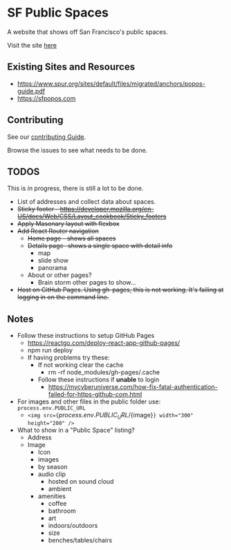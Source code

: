# SF Public Spaces

A website that shows off San Francisco's public spaces. 

Visit the site [here](https://soggybag.github.io/sf-public-spaces/)

## Existing Sites and Resources

- https://www.spur.org/sites/default/files/migrated/anchors/popos-guide.pdf
- https://sfpopos.com

## Contributing 

See our [contributing Guide](contributing.md).

Browse the issues to see what needs to be done. 

## TODOS

This is in progress, there is still a lot to be done. 

- List of addresses and collect data about spaces.
- ~~Sticky footer - https://developer.mozilla.org/en-US/docs/Web/CSS/Layout_cookbook/Sticky_footers~~
- ~~Apply Masonary layout with flexbox~~
- ~~Add React Router navigation~~
  - ~~Home page - shows all spaces~~
  - ~~Details page -shows a single space with detail info~~
    - map
    - slide show
    - panorama
  - About or other pages? 
    - Brain storm other pages to show...
- ~~Host on GitHub Pages. Using gh-pages, this is not working. It's failing at logging in on the command line.~~

## Notes 

- Follow these instructions to setup GitHub Pages
  - https://reactgo.com/deploy-react-app-github-pages/
  - npm run deploy
  - If having problems try these: 
    - If not working clear the cache
      - rm -rf node_modules/gh-pages/.cache
    - Follow these instructions if **unable** to login
      - https://mycyberuniverse.com/how-fix-fatal-authentication-failed-for-https-github-com.html
- For images and other files in the public folder use: `process.env.PUBLIC_URL`
  - `<img src={`${process.env.PUBLIC_URL}/${image}`} width="300" height="200" />`
- What to show in a "Public Space" listing? 
  - Address
  - Image 
    - Icon
    - images 
    - by season
    - audio clip
      - hosted on sound cloud
      - ambient
    - amenities
      - coffee
      - bathroom
      - art
      - indoors/outdoors
      - size
      - benches/tables/chairs
